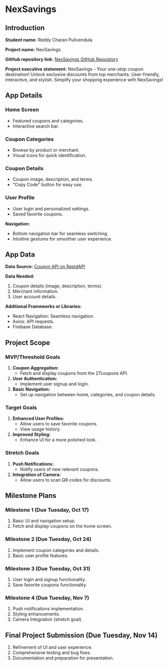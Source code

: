 # NexSavings

## Introduction

**Student name:** Reddy Charan Pulivendula

**Project name:** NexSavings

**GitHub repository link:** [NexSavings GitHub Repository](https://github.com/charanpulivendula/NexSavings)

**Project executive statement:**
NexSavings - Your one-stop coupon destination! Unlock exclusive discounts from top merchants. User-friendly, interactive, and stylish. Simplify your shopping experience with NexSavings!

## App Details

### Home Screen
- Featured coupons and categories.
- Interactive search bar.

### Coupon Categories
- Browse by product or merchant.
- Visual icons for quick identification.

### Coupon Details
- Coupon image, description, and terms.
- "Copy Code" button for easy use.

### User Profile
- User login and personalized settings.
- Saved favorite coupons.

**Navigation:**
- Bottom navigation bar for seamless switching.
- Intuitive gestures for smoother user experience.

## App Data

**Data Source:** [Coupon API on RapidAPI](https://rapidapi.com/collection/coupon-api)

**Data Needed:**
1. Coupon details (image, description, terms).
2. Merchant information.
3. User account details.

**Additional Frameworks or Libraries:**
- React Navigation: Seamless navigation.
- Axios: API requests.
- Firebase Database.

## Project Scope

### MVP/Threshold Goals

1. **Coupon Aggregation:**
   - Fetch and display coupons from the 27coupons API.
2. **User Authentication:**
   - Implement user signup and login.
3. **Basic Navigation:**
   - Set up navigation between home, categories, and coupon details.

### Target Goals

1. **Enhanced User Profiles:**
   - Allow users to save favorite coupons.
   - View usage history.
2. **Improved Styling:**
   - Enhance UI for a more polished look.

### Stretch Goals

1. **Push Notifications:**
   - Notify users of new relevant coupons.
2. **Integration of Camera:**
   - Allow users to scan QR codes for discounts.

## Milestone Plans

### Milestone 1 (Due Tuesday, Oct 17)

1. Basic UI and navigation setup.
2. Fetch and display coupons on the home screen.

### Milestone 2 (Due Tuesday, Oct 24)

1. Implement coupon categories and details.
2. Basic user profile features.

### Milestone 3 (Due Tuesday, Oct 31)

1. User login and signup functionality.
2. Save favorite coupons functionality.

### Milestone 4 (Due Tuesday, Nov 7)

1. Push notifications implementation.
2. Styling enhancements.
3. Camera Integration (stretch goal).

## Final Project Submission (Due Tuesday, Nov 14)

1. Refinement of UI and user experience.
2. Comprehensive testing and bug fixes.
3. Documentation and preparation for presentation.


